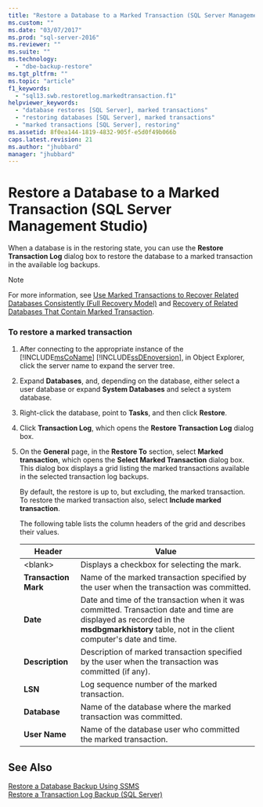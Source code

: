 ```yaml
---
title: "Restore a Database to a Marked Transaction (SQL Server Management Studio) | Microsoft Docs"
ms.custom: ""
ms.date: "03/07/2017"
ms.prod: "sql-server-2016"
ms.reviewer: ""
ms.suite: ""
ms.technology: 
  - "dbe-backup-restore"
ms.tgt_pltfrm: ""
ms.topic: "article"
f1_keywords: 
  - "sql13.swb.restoretlog.markedtransaction.f1"
helpviewer_keywords: 
  - "database restores [SQL Server], marked transactions"
  - "restoring databases [SQL Server], marked transactions"
  - "marked transactions [SQL Server], restoring"
ms.assetid: 8f0ea144-1819-4832-905f-e5d0f49b066b
caps.latest.revision: 21
ms.author: "jhubbard"
manager: "jhubbard"
---
```

# Restore a Database to a Marked Transaction (SQL Server Management Studio)
  When a database is in the restoring state, you can use the **Restore Transaction Log** dialog box to restore the database to a marked transaction in the available log backups.  
  
> [!NOTE]  
>  For more information, see [Use Marked Transactions to Recover Related Databases Consistently &#40;Full Recovery Model&#41;](../../relational-databases/backup-restore/use-marked-transactions-to-recover-related-databases-consistently.md) and [Recovery of Related  Databases That Contain Marked Transaction](../../relational-databases/backup-restore/recovery-of-related-databases-that-contain-marked-transaction.md).  
  
### To restore a marked transaction  
  
1.  After connecting to the appropriate instance of the [!INCLUDE[msCoName](../../a9notintoc/includes/msconame-md.md)] [!INCLUDE[ssDEnoversion](../../a9notintoc/includes/ssdenoversion-md.md)], in Object Explorer, click the server name to expand the server tree.  
  
2.  Expand **Databases**, and, depending on the database, either select a user database or expand **System Databases** and select a system database.  
  
3.  Right-click the database, point to **Tasks**, and then click **Restore**.  
  
4.  Click **Transaction Log**, which opens the **Restore Transaction Log** dialog box.  
  
5.  On the **General** page, in the **Restore To** section, select **Marked transaction**, which opens the **Select Marked Transaction** dialog box. This dialog box displays a grid listing the marked transactions available in the selected transaction log backups.  
  
     By default, the restore is up to, but excluding, the marked transaction. To restore the marked transaction also, select **Include marked transaction**.  
  
     The following table lists the column headers of the grid and describes their values.  
  
    |Header|Value|  
    |------------|-----------|  
    |\<blank>|Displays a checkbox for selecting the mark.|  
    |**Transaction Mark**|Name of the marked transaction specified by the user when the transaction was committed.|  
    |**Date**|Date and time of the transaction when it was committed. Transaction date and time are displayed as recorded in the **msdbgmarkhistory** table, not in the client computer's date and time.|  
    |**Description**|Description of marked transaction specified by the user when the transaction was committed (if any).|  
    |**LSN**|Log sequence number of the marked transaction.|  
    |**Database**|Name of the database where the marked transaction was committed.|  
    |**User Name**|Name of the database user who committed the marked transaction.|  
  
## See Also  
 [Restore a Database Backup Using SSMS](../../relational-databases/backup-restore/restore-a-database-backup-using-ssms.md)   
 [Restore a Transaction Log Backup &#40;SQL Server&#41;](../../relational-databases/backup-restore/restore-a-transaction-log-backup-sql-server.md)  
  
  